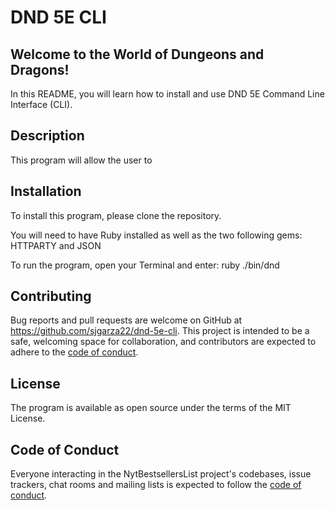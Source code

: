 # DND 5E CLI

## Welcome to the World of Dungeons and Dragons!
In this README, you will learn how to install and use DND 5E Command Line Interface (CLI).

## Description
This program will allow the user to 

## Installation
To install this program, please clone the repository.

You will need to have Ruby installed as well as the two following gems: HTTPARTY and JSON

To run the program, open your Terminal and enter: ruby ./bin/dnd

## Contributing
Bug reports and pull requests are welcome on GitHub at https://github.com/sjgarza22/dnd-5e-cli. This project is intended to be a safe, welcoming space for collaboration, and contributors are expected to adhere to the [code of conduct](https://github.com/sjgarza22/dnd-5e-cli/blob/master/CODE_OF_CONDUCT.md).

## License
The program is available as open source under the terms of the MIT License.

## Code of Conduct
Everyone interacting in the NytBestsellersList project's codebases, issue trackers, chat rooms and mailing lists is expected to follow the [code of conduct](https://github.com/sjgarza22/dnd-5e-cli/blob/master/CODE_OF_CONDUCT.md).